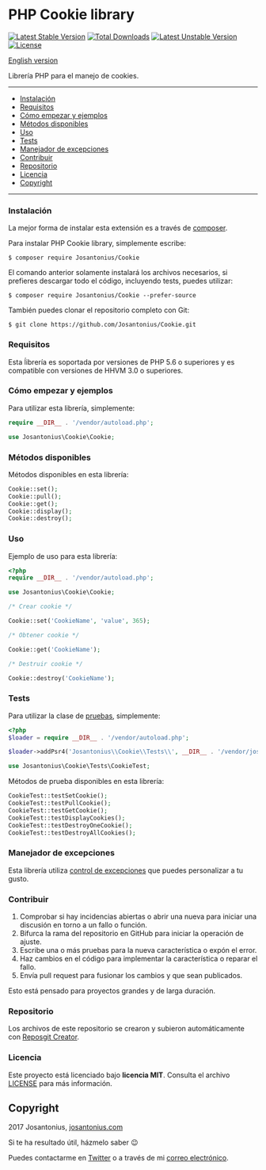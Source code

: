 # PHP Cookie library

[![Latest Stable Version](https://poser.pugx.org/josantonius/cookie/v/stable)](https://packagist.org/packages/josantonius/cookie) [![Total Downloads](https://poser.pugx.org/josantonius/cookie/downloads)](https://packagist.org/packages/josantonius/cookie) [![Latest Unstable Version](https://poser.pugx.org/josantonius/cookie/v/unstable)](https://packagist.org/packages/josantonius/cookie) [![License](https://poser.pugx.org/josantonius/cookie/license)](https://packagist.org/packages/josantonius/cookie)

[English version](README.md)

Librería PHP para el manejo de cookies.

---

- [Instalación](#instalación)
- [Requisitos](#requisitos)
- [Cómo empezar y ejemplos](#cómo-empezar-y-ejemplos)
- [Métodos disponibles](#métodos-disponibles)
- [Uso](#uso)
- [Tests](#tests)
- [Manejador de excepciones](#manejador-de-excepciones)
- [Contribuir](#contribuir)
- [Repositorio](#repositorio)
- [Licencia](#licencia)
- [Copyright](#copyright)

---

### Instalación 

La mejor forma de instalar esta extensión es a través de [composer](http://getcomposer.org/download/).

Para instalar PHP Cookie library, simplemente escribe:

    $ composer require Josantonius/Cookie

El comando anterior solamente instalará los archivos necesarios, si prefieres descargar todo el código, incluyendo tests, puedes utilizar:

    $ composer require Josantonius/Cookie --prefer-source

También puedes clonar el repositorio completo con Git:

	$ git clone https://github.com/Josantonius/Cookie.git
	
### Requisitos

Esta ĺibrería es soportada por versiones de PHP 5.6 o superiores y es compatible con versiones de HHVM 3.0 o superiores.

### Cómo empezar y ejemplos

Para utilizar esta librería, simplemente:

```php
require __DIR__ . '/vendor/autoload.php';

use Josantonius\Cookie\Cookie;
```
### Métodos disponibles

Métodos disponibles en esta librería:

```php
Cookie::set();
Cookie::pull();
Cookie::get();
Cookie::display();
Cookie::destroy();
```
### Uso

Ejemplo de uso para esta librería:

```php
<?php
require __DIR__ . '/vendor/autoload.php';

use Josantonius\Cookie\Cookie;

/* Crear cookie */

Cookie::set('CookieName', 'value', 365);

/* Obtener cookie */

Cookie::get('CookieName');

/* Destruir cookie */

Cookie::destroy('CookieName');
```

### Tests 

Para utilizar la clase de [pruebas](tests), simplemente:

```php
<?php
$loader = require __DIR__ . '/vendor/autoload.php';

$loader->addPsr4('Josantonius\\Cookie\\Tests\\', __DIR__ . '/vendor/josantonius/cookie/tests');

use Josantonius\Cookie\Tests\CookieTest;
```
Métodos de prueba disponibles en esta librería:

```php
CookieTest::testSetCookie();
CookieTest::testPullCookie();
CookieTest::testGetCookie();
CookieTest::testDisplayCookies();
CookieTest::testDestroyOneCookie();
CookieTest::testDestroyAllCookies();
```

### Manejador de excepciones

Esta librería utiliza [control de excepciones](src/Exception) que puedes personalizar a tu gusto.
### Contribuir
1. Comprobar si hay incidencias abiertas o abrir una nueva para iniciar una discusión en torno a un fallo o función.
1. Bifurca la rama del repositorio en GitHub para iniciar la operación de ajuste.
1. Escribe una o más pruebas para la nueva característica o expón el error.
1. Haz cambios en el código para implementar la característica o reparar el fallo.
1. Envía pull request para fusionar los cambios y que sean publicados.

Esto está pensado para proyectos grandes y de larga duración.

### Repositorio

Los archivos de este repositorio se crearon y subieron automáticamente con [Reposgit Creator](https://github.com/Josantonius/BASH-Reposgit).

### Licencia

Este proyecto está licenciado bajo **licencia MIT**. Consulta el archivo [LICENSE](LICENSE) para más información.

## Copyright

2017 Josantonius, [josantonius.com](https://josantonius.com/)

Si te ha resultado útil, házmelo saber :wink:

Puedes contactarme en [Twitter](https://twitter.com/Josantonius) o a través de mi [correo electrónico](mailto:hello@josantonius.com).
